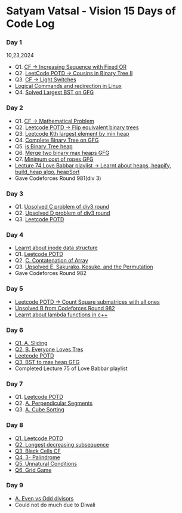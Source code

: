# Satyam Vatsal - Vision 15 Days of Code Log

### Day 1

10,23,2024

- Q1. [CF -> Increasing Sequence with Fixed OR](https://codeforces.com/contest/1988/submission/287461923)
- Q2. [LeetCode POTD -> Cousins in Binary Tree II](https://leetcode.com/problems/cousins-in-binary-tree-ii/solutions/5956444/level-order-traversal-in-a-binary-tree/)
- Q3. [CF -> Light Switches](https://codeforces.com/contest/1993/submission/287488830)
- [Logical Commands and redirection in Linux](https://labex.io/tutorials/linux-logical-commands-and-redirection-387332)
- Q4. [Solved Largest BST on GFG](https://pastebin.com/ADErzwUi)


### Day 2

- Q1. [CF -> Mathematical Problem](https://codeforces.com/contest/1986/submission/287617313)
- Q2. [Leetcode POTD -> Flip equivalent binary trees](https://leetcode.com/problems/flip-equivalent-binary-trees/solutions/5961445/easy-c-solution)
- Q3. [Leetcode Kth largest element by min heap](https://leetcode.com/problems/kth-largest-element-in-an-array/solutions/5962089/min-heap-solution-in-c)
- Q4. [Complete Binary Tree on GFG](https://www.geeksforgeeks.org/problems/complete-binary-tree/1?itm_source=geeksforgeeks&itm_medium=article&itm_campaign=practice_card)
- Q5. [is Binary Tree heap](https://www.geeksforgeeks.org/problems/is-binary-tree-heap/1)
- Q6. [Merge two binary max heaps GFG](https://www.geeksforgeeks.org/problems/merge-two-binary-max-heap0144/1)
- Q7. [Minimum cost of ropes GFG](https://www.geeksforgeeks.org/problems/minimum-cost-of-ropes-1587115620/1)
- [Lecture 74 Love Babbar playlist -> Learnt about heaps, heapify, build_heap algo, heapSort](https://pastebin.com/dkhWMKFv)
- Gave Codeforces Round 981(div 3)


### Day 3

- Q1. [Upsolved C problem of div3 round](https://codeforces.com/contest/2033/submission/287858636)
-  Q2. [Upsolved D problem of div3 round](https://codeforces.com/contest/2033/submission/287864825)
-  Q3. [Leetcode POTD](https://leetcode.com/problems/remove-sub-folders-from-the-filesystem/solutions/5965645/easy-sorting-solution)

### Day 4

- [Learnt about inode data structure](https://en.wikipedia.org/wiki/Inode)
- Q1. [Leetcode POTD](https://leetcode.com/problems/height-of-binary-tree-after-subtree-removal-queries/submissions/1434117415/?envType=daily-question&envId=2024-10-26)
- Q2. [C. Contatenation of Array](https://codeforces.com/contest/2024/submission/288071014)
- Q3. [Upsolved E. Sakurako, Kosuke, and the Permutation](https://codeforces.com/contest/2033/submission/288074693)
- Gave Codeforces Round 982

### Day 5

- [Leetcode POTD -> Count Square submatrices with all ones](https://leetcode.com/problems/count-square-submatrices-with-all-ones/solutions/5973839/easy-dp-solution)
- [Upsolved B from Codeforces Round 982](https://codeforces.com/contest/2027/submission/288258621)
- [Learnt about lambda functions in c++](https://www.geeksforgeeks.org/lambda-expression-in-c/)

### Day 6

- [Q1. A. Sliding](https://codeforces.com/contest/2035/submission/288432913)
- [Q2. B. Everyone Loves Tres](https://codeforces.com/contest/2035/submission/288435342)
- [Leetcode POTD](https://leetcode.com/problems/longest-square-streak-in-an-array/?envType=daily-question&envId=2024-10-28)
- [Q3. BST to max heap GFG](https://www.geeksforgeeks.org/problems/bst-to-max-heap/1)
- Completed Lecture 75 of Love Babbar playlist

### Day 7

- Q1. [Leetcode POTD](https://leetcode.com/problems/maximum-number-of-moves-in-a-grid/solutions/5981329/dp-solution-in-c)
- Q2. [A. Perpendicular Segments](https://codeforces.com/contest/2026/submission/288701552)
- Q3. [A. Cube Sorting](https://codeforces.com/contest/1420/submission/288681083)

### Day 8

- [Q1. Leetcode POTD](https://leetcode.com/problems/minimum-number-of-removals-to-make-mountain-array/submissions/1438012132)
- [Q2. Longest decreasing subsequence](https://www.naukri.com/code360/problems/longest-decreasing-subsequence_800300?leftPanelTabValue=SUBMISSION)
- [Q3. Black Cells CF](https://codeforces.com/contest/2026/submission/288880202)
- [Q4. 3- Palindrome](https://codeforces.com/contest/805/submission/288883873)
- [Q5. Unnatural Conditions](https://codeforces.com/contest/1028/submission/288887580)
- [Q6. Grid Game](https://codeforces.com/problemset/submission/1103/288890667)

### Day 9

- [A. Even vs Odd divisors](https://www.codechef.com/viewsolution/1103019604)
- Could not do much due to Diwali	
